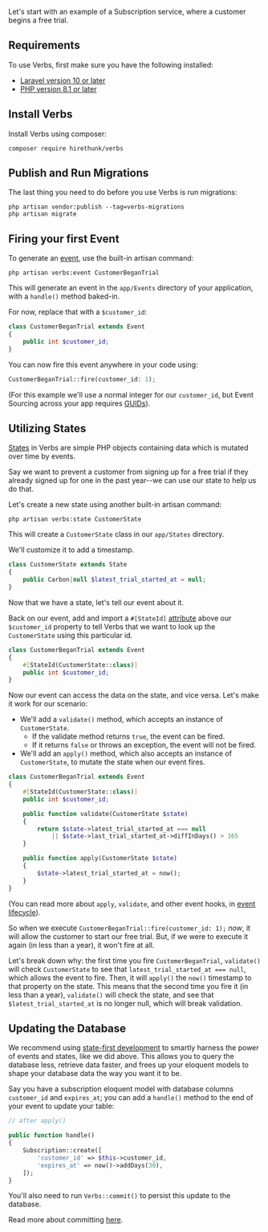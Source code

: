 Let's start with an example of a Subscription service, where a customer begins a free trial.

<!-- @todo daniel to review; I put some time into this--this is simpler I think, should be easier to follow along-->

## Requirements

To use Verbs, first make sure you have the following installed:

- [Laravel version 10 or later](https://laravel.com/docs/10.x)
- [PHP version 8.1 or later](https://herd.laravel.com/)

## Install Verbs

Install Verbs using composer:

```shell
composer require hirethunk/verbs
```

## Publish and Run Migrations

The last thing you need to do before you use Verbs is run migrations:

```shell
php artisan vendor:publish --tag=verbs-migrations
php artisan migrate
```

## Firing your first Event

To generate an [event](/docs/reference/events), use the built-in artisan command:

```shell
php artisan verbs:event CustomerBeganTrial
```

This will generate an event in the `app/Events` directory of your application, with a `handle()` method baked-in.

For now, replace that with a `$customer_id`:

```php
class CustomerBeganTrial extends Event
{
    public int $customer_id;
}
```

You can now fire this event anywhere in your code using:

```php
CustomerBeganTrial::fire(customer_id: 1);
```

(For this example we'll use a normal integer for our `customer_id`, but Event Sourcing across your app requires [GUIDs](/docs/technical/ids)).

## Utilizing States

[States](/docs/reference/states) in Verbs are simple PHP objects containing data which is mutated over time by events.

Say we want to prevent a customer from signing up for a free trial if they already signed up for one in the past year--we can use our state to help us do that.

Let's create a new state using another built-in artisan command:

```shell
php artisan verbs:state CustomerState
```

This will create a `CustomerState` class in our `app/States` directory.

We'll customize it to add a timestamp.

```php
class CustomerState extends State
{
	public Carbon|null $latest_trial_started_at = null;
}
```

Now that we have a state, let's tell our event about it.

Back on our event, add and import a `#[StateId]` [attribute](/docs/technical/attributes) above our `$customer_id` property to tell Verbs that we want to look up the `CustomerState` using this particular id.

```php
class CustomerBeganTrial extends Event
{
    #[StateId(CustomerState::class)]
	public int $customer_id;
}
```

Now our event can access the data on the state, and vice versa. Let's make it work for our scenario:

- We'll add a `validate()` method, which accepts an instance of `CustomerState`.
    - If the validate method returns `true`, the event can be fired.
    - If it returns `false` or throws an exception, the event will not be fired.
- We'll add an `apply()` method, which also accepts an instance of `CustomerState`, to mutate the state when our event fires.

```php
class CustomerBeganTrial extends Event
{
    #[StateId(CustomerState::class)]
    public int $customer_id;

    public function validate(CustomerState $state)
	{
		return $state->latest_trial_started_at === null
			|| $state->last_trial_started_at->diffInDays() > 365
	}

    public function apply(CustomerState $state)
    {
        $state->latest_trial_started_at = now();
    }
}
```
(You can read more about `apply`, `validate`, and other event hooks, in [event lifecycle](docs/technical/event-lifecycle)).

So when we execute `CustomerBeganTrial::fire(customer_id: 1);` _now_, it will allow the customer to start our free trial. But, if we were to execute it again (in less than a year), it won't fire at all.

Let's break down why: the first time you fire `CustomerBeganTrial`, `validate()` will check `CustomerState` to see that `latest_trial_started_at === null`, which allows the event to fire. Then, it will `apply()` the `now()` timestamp to that property on the state. This means that the second time you fire it (in less than a year), `validate()` will check the state, and see that `$latest_trial_started_at` is no longer null, which will break validation.

## Updating the Database

We recommend using [state-first development](/docs/techniques/state-first-development) to smartly harness the power of events and states, like we did above. This allows you to query the database less, retrieve data faster, and frees up your eloquent models to shape your database data the way you want it to be.

Say you have a subscription eloquent model with database columns `customer_id` and `expires_at`; you can add a `handle()` method to the end of your event to update your table:

```php
// after apply()

public function handle()
{
    Subscription::create([
        'customer_id' => $this->customer_id,
        'expires_at' => now()->addDays(30),
    ]);
}
```

You'll also need to run `Verbs::commit()` to persist this update to the database.

Read more about committing [here](/docs/reference/events#content-committing).
